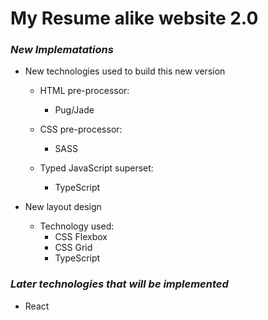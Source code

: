 # My Resume alike website 2.0

### _New Implematations_
* New technologies used to build this new version
    * HTML pre-processor:
        * Pug/Jade
    
    * CSS pre-processor:
        * SASS

    * Typed JavaScript superset:
        * TypeScript

* New layout design
    * Technology used:
        * CSS Flexbox
        * CSS Grid
        * TypeScript

### _Later technologies that will be implemented_
* React